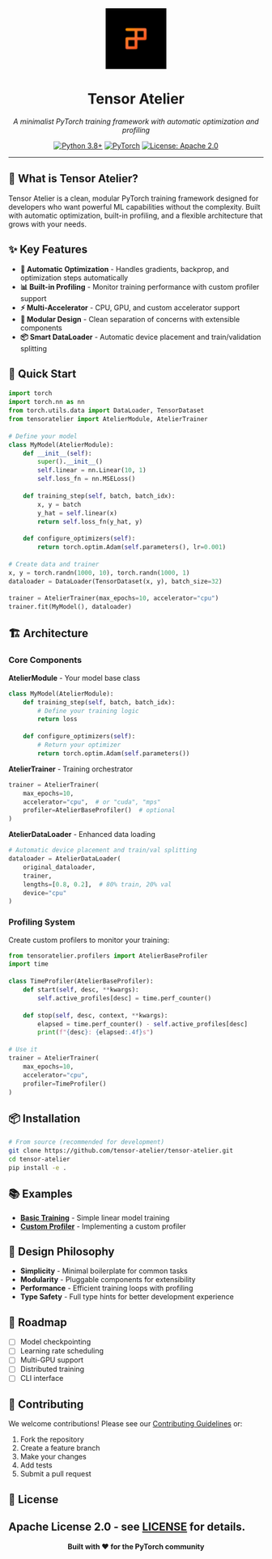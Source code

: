 <div align="center">
  <img src="logo.svg" alt="Tensor Atelier Logo" width="120" height="120">
  
  # Tensor Atelier
  
  *A minimalist PyTorch training framework with automatic optimization and profiling*
  
  [![Python 3.8+](https://img.shields.io/badge/python-3.8+-blue.svg)](https://www.python.org/downloads/)
  [![PyTorch](https://img.shields.io/badge/PyTorch-1.12+-red.svg)](https://pytorch.org/)
  [![License: Apache 2.0](https://img.shields.io/badge/License-Apache%202.0-blue.svg)](https://opensource.org/licenses/Apache-2.0)
</div>

---

## 🎯 What is Tensor Atelier?

Tensor Atelier is a clean, modular PyTorch training framework designed for developers who want powerful ML capabilities without the complexity. Built with automatic optimization, built-in profiling, and a flexible architecture that grows with your needs.

## ✨ Key Features

- **🔄 Automatic Optimization** - Handles gradients, backprop, and optimization steps automatically
- **📊 Built-in Profiling** - Monitor training performance with custom profiler support  
- **⚡ Multi-Accelerator** - CPU, GPU, and custom accelerator support
- **🧩 Modular Design** - Clean separation of concerns with extensible components
- **📦 Smart DataLoader** - Automatic device placement and train/validation splitting

## 🚀 Quick Start

```python
import torch
import torch.nn as nn
from torch.utils.data import DataLoader, TensorDataset
from tensoratelier import AtelierModule, AtelierTrainer

# Define your model
class MyModel(AtelierModule):
    def __init__(self):
        super().__init__()
        self.linear = nn.Linear(10, 1)
        self.loss_fn = nn.MSELoss()

    def training_step(self, batch, batch_idx):
        x, y = batch
        y_hat = self.linear(x)
        return self.loss_fn(y_hat, y)

    def configure_optimizers(self):
        return torch.optim.Adam(self.parameters(), lr=0.001)

# Create data and trainer
x, y = torch.randn(1000, 10), torch.randn(1000, 1)
dataloader = DataLoader(TensorDataset(x, y), batch_size=32)

trainer = AtelierTrainer(max_epochs=10, accelerator="cpu")
trainer.fit(MyModel(), dataloader)
```

## 🏗️ Architecture

### Core Components

**AtelierModule** - Your model base class
```python
class MyModel(AtelierModule):
    def training_step(self, batch, batch_idx):
        # Define your training logic
        return loss
    
    def configure_optimizers(self):
        # Return your optimizer
        return torch.optim.Adam(self.parameters())
```

**AtelierTrainer** - Training orchestrator
```python
trainer = AtelierTrainer(
    max_epochs=10,
    accelerator="cpu",  # or "cuda", "mps"
    profiler=AtelierBaseProfiler()  # optional
)
```

**AtelierDataLoader** - Enhanced data loading
```python
# Automatic device placement and train/val splitting
dataloader = AtelierDataLoader(
    original_dataloader,
    trainer,
    lengths=[0.8, 0.2],  # 80% train, 20% val
    device="cpu"
)
```

### Profiling System

Create custom profilers to monitor your training:

```python
from tensoratelier.profilers import AtelierBaseProfiler
import time

class TimeProfiler(AtelierBaseProfiler):
    def start(self, desc, **kwargs):
        self.active_profiles[desc] = time.perf_counter()
    
    def stop(self, desc, context, **kwargs):
        elapsed = time.perf_counter() - self.active_profiles[desc]
        print(f"{desc}: {elapsed:.4f}s")

# Use it
trainer = AtelierTrainer(
    max_epochs=10, 
    accelerator="cpu", 
    profiler=TimeProfiler()
)
```

## 📦 Installation

```bash
# From source (recommended for development)
git clone https://github.com/tensor-atelier/tensor-atelier.git
cd tensor-atelier
pip install -e .
```

## 📚 Examples

- **[Basic Training](examples/simple_training.py)** - Simple linear model training
- **[Custom Profiler](examples/custom_profiler.py)** - Implementing a custom profiler

## 🎨 Design Philosophy

- **Simplicity** - Minimal boilerplate for common tasks
- **Modularity** - Pluggable components for extensibility  
- **Performance** - Efficient training loops with profiling
- **Type Safety** - Full type hints for better development experience

## 🔮 Roadmap

- [ ] Model checkpointing
- [ ] Learning rate scheduling
- [ ] Multi-GPU support
- [ ] Distributed training
- [ ] CLI interface

## 🤝 Contributing

We welcome contributions! Please see our [Contributing Guidelines](CONTRIBUTING.md) or:

1. Fork the repository
2. Create a feature branch
3. Make your changes
4. Add tests
5. Submit a pull request

## 📄 License

Apache License 2.0 - see [LICENSE](LICENSE) for details.
---

<div align="center">
  <strong>Built with ❤️ for the PyTorch community</strong>
</div>
